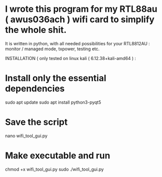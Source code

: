 # I wrote this program for my RTL88au ( awus036ach ) wifi card to simplify the whole shit.
It is written in python, with all needed possibilities for your RTL8812AU : monitor / managed mode, txpower, testing etc.

INSTALLATION ( only tested on linux kali ( 6.12.38+kali-amd64 ) :
# Install only the essential dependencies
sudo apt update
sudo apt install python3-pyqt5

# Save the script
nano wifi_tool_gui.py

# Make executable and run
chmod +x wifi_tool_gui.py
sudo ./wifi_tool_gui.py
